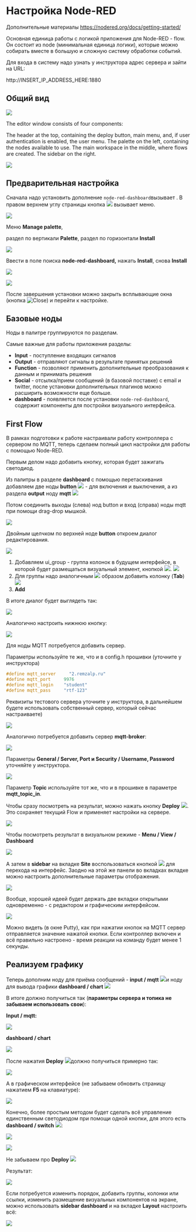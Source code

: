 # Настройка Node-RED

Дополнительные материалы 
https://nodered.org/docs/getting-started/

Основная единица работы с логикой приложения для Node-RED - flow. Он состоит из node (минимальная единица логики), которые можно собирать вместе в большую и сложную систему обработки событий.

Для входа в систему надо узнать у инструктора адрес сервера и зайти на URL:

http://INSERT_IP_ADDRESS_HERE:1880

## Общий вид

![](img/12/editor-default.png)

The editor window consists of four components:

The header at the top, containing the deploy button, main menu, and, if user authentication is enabled, the user menu.
The palette on the left, containing the nodes available to use.
The main workspace in the middle, where flows are created.
The sidebar on the right.

![](img/12/editor-default-components.png)

## Предварительная настройка

Сначала надо установить дополнение `node-red-dashboard`вызывает . В правом верхнем углу страницы кнопка ![](img/12/menu_button.png) вызывает меню.

![](img/12/menu_manage_palette.png)

Меню **Manage palette**, 

раздел по вертикали **Palette**, раздел по горизонтали **Install**

![](img/12/palette_install.png)

Ввести в поле поиска **node-red-dashboard,** нажать **Install**, снова **Install**

![](img/12/palette_install_dashboard.png)

![](img/12/palette_install_dashboard_install.png)

После завершения установки можно закрыть всплывающие окна (кнопка ![Close](img/12/palette_install_closel.png)) и перейти к настройке.

## Базовые ноды

Ноды в палитре группируются по разделам.

Самые важные для работы приложения разделы: 

- **Input** - поступление входящих сигналов 
- **Output** - отправляют сигналы в результате принятых решений
- **Function** - позволяют применить дополнительные преобразования к данным и принимать решения
- **Social** - отсылка/прием сообщений (в базовой поставке) с email и twitter, после установки дополнительных плагинов можно расширить возможности еще больше.
- **dashboard** - появляется после установки `node-red-dashboard`, содержит компоненты для постройки визуального интерфейса.

## First Flow

В рамках подготовки к работе настраивали работу контроллера с сервером по MQTT, теперь сделаем полный цикл настройки для работы с помощью Node-RED.

Первым делом надо добавить кнопку, которая будет зажигать светодиод.

Из палитры в разделе **dashboard** с помощью перетаскивания добавляем две ноды **button** ![](img/12/node_dashboard_button.png) - для включения и выключения, а из раздела **output** ноду **mqtt** ![](img/12/node_output_mqtt.png)

Потом соединить выходы (слева) нод button и вход (справа) ноды mqtt при помощи drag-drop мышкой.

![](img/12/flow_two_button_mqtt.png)

Двойным щелчком по верхней ноде **button** откроем диалог редактирования.

![](img/12/node_input_button_edit_before_ON.png)

1. Добавляем ui_group - группа колонок в будущем интерфейсе, в которой будет размещаться визуальный элемент, кнопкой ![](img/12/node_input_button_pencil.png).
   ![](img/12/node_input_button_add_dashboard_group.png)
2. Для группы надо аналогичным ![](img/12/node_input_button_pencil.png) образом добавить колонку (**Tab**)
   ![](img/12/node_input_button_add_dashboard_tab.png)
3. **Add**

В итоге диалог будет выглядеть так:

![](img/12/node_input_button_edit_after_ON.png)



Аналогично настроить нижнюю кнопку:

![](img/12/node_input_button_edit_after_OFF.png)



Для ноды MQTT потребуется добавить сервер. 

Параметры используйте те же, что и в config.h прошивки (уточните у инструктора)

```c++
#define mqtt_server     "2.remzalp.ru"
#define mqtt_port     9976
#define mqtt_login    "student"
#define mqtt_pass     "rtf-123"
```

Реквизиты тестового сервера уточните у инструктора, в дальнейшем будете использовать собственный сервер, который сейчас настраиваете)

![](img/12/node_output_mqtt_edit_before.png)

Аналогично потребуется добавить сервер **mqtt-broker**:

![](img/12/node_output_mqtt_server.png)

Параметры **General / Server, Port и Security / Username, Password** уточняйте у инструктора.

![](img/12/node_output_mqtt_edit_after.png)

Параметр **Topic** используйте тот же, что и в прошивке в параметре **mqtt_topic_in**.

Чтобы сразу посмотреть на результат, можно нажать кнопку **Deploy** ![](img/12/menu_deploy.png). Это сохраняет текущий Flow и применяет настройки на сервере.

![](img/12/flow_two_button_mqtt_connected.png)

Чтобы посмотреть результат в визуальном режиме - **Menu / View / Dashboard**

![](img/12/menu_view_dashboard.png)

А затем в **sidebar** на вкладке **Site** воспользоваться кнопкой ![](img/12/button_dashboard_out.png) для перехода на интерфейс. Заодно на этой же панели во вкладках вкладке можно настроить дополнительные параметры отображения.

![](img/12/menu_dashboard_site.png)

Вообще, хорошей идеей будет держать две вкладки открытыми одновременно - с редактором и графическим интерфейсом.

![](img/12/dashboard_two_buttons.png)

Можно видеть (в окне Putty), как при нажатии кнопок на MQTT сервер отправляется значение нажатой кнопки. Если контроллер включен и всё правильно настроено - время реакции на команду будет менее 1 секунды.

## Реализуем графику

Теперь дополним ноду для приёма сообщений - **input / mqtt** ![](img/12/node_input_mqtt.png)и ноду для вывода графики **dashboard / chart** ![](img/12/node_dashboard_chart.png)

В итоге должно получиться так (**параметры сервера и топика не забываем использовать свои**):

**Input / mqtt:**

![](img/12/node_input_mqtt_edit.png)

**dashboard / chart**

![](img/12/node_dashboard_chart_edit.png)

После нажатия  **Deploy** ![](img/12/menu_deploy.png)должно получиться примерно так:

![](img/12/flow_two_button_mqtt_chart.png)

А в графическом интерфейсе (не забываем обновить страницу нажатием **F5** на клавиатуре):

![](img/12/dashboard_two_buttons_chart.png)

Конечно, более простым методом будет сделать всё управление единственным светодиодом при помощи одной кнопки, для этого есть **dashboard / switch** ![](img/12/node_dashboard_switch.png):

![](img/12/node_dashboard_switch_edit.png)

![](img/12/flow_two_buttons_chart_switch.png)

Не забываем про **Deploy** ![](img/12/menu_deploy.png)

Результат:

![](img/12/dashboard_two_buttons_chart_switch.png)

Если потребуется изменить порядок, добавить группы, колонки или ссылки, изменить размещение визуальных компонентов на экране, можно использовать **sidebar dashboard** и на вкладке **Layout** настроить всё:

![](img/12/menu_dashboard_layout.png)